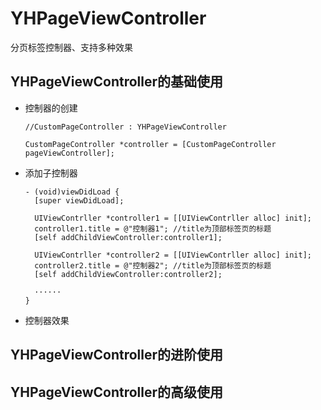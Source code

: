 # YHPageViewController
分页标签控制器、支持多种效果
## YHPageViewController的基础使用
  * 控制器的创建
  
        //CustomPageController : YHPageViewController
  
        CustomPageController *controller = [CustomPageController pageViewController];
    
  * 添加子控制器
  
        - (void)viewDidLoad {
          [super viewDidLoad];
      
          UIViewContrller *controller1 = [[UIViewContrller alloc] init];
          controller1.title = @"控制器1"; //title为顶部标签页的标题
          [self addChildViewController:controller1];
          
          UIViewContrller *controller2 = [[UIViewContrller alloc] init];
          controller2.title = @"控制器2"; //title为顶部标签页的标题
          [self addChildViewController:controller2];
          
          ······
        } 
  
  * 控制器效果
## YHPageViewController的进阶使用
## YHPageViewController的高级使用
